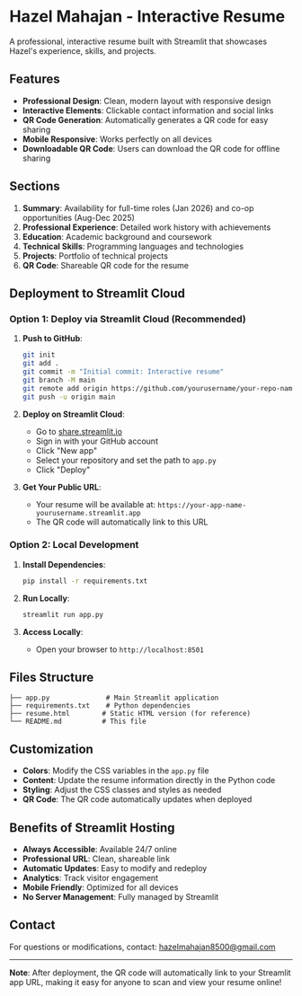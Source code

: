 # Hazel Mahajan - Interactive Resume

A professional, interactive resume built with Streamlit that showcases Hazel's experience, skills, and projects.

## Features

- **Professional Design**: Clean, modern layout with responsive design
- **Interactive Elements**: Clickable contact information and social links
- **QR Code Generation**: Automatically generates a QR code for easy sharing
- **Mobile Responsive**: Works perfectly on all devices
- **Downloadable QR Code**: Users can download the QR code for offline sharing

## Sections

1. **Summary**: Availability for full-time roles (Jan 2026) and co-op opportunities (Aug-Dec 2025)
2. **Professional Experience**: Detailed work history with achievements
3. **Education**: Academic background and coursework
4. **Technical Skills**: Programming languages and technologies
5. **Projects**: Portfolio of technical projects
6. **QR Code**: Shareable QR code for the resume

## Deployment to Streamlit Cloud

### Option 1: Deploy via Streamlit Cloud (Recommended)

1. **Push to GitHub**:
   ```bash
   git init
   git add .
   git commit -m "Initial commit: Interactive resume"
   git branch -M main
   git remote add origin https://github.com/yourusername/your-repo-name.git
   git push -u origin main
   ```

2. **Deploy on Streamlit Cloud**:
   - Go to [share.streamlit.io](https://share.streamlit.io)
   - Sign in with your GitHub account
   - Click "New app"
   - Select your repository and set the path to `app.py`
   - Click "Deploy"

3. **Get Your Public URL**:
   - Your resume will be available at: `https://your-app-name-yourusername.streamlit.app`
   - The QR code will automatically link to this URL

### Option 2: Local Development

1. **Install Dependencies**:
   ```bash
   pip install -r requirements.txt
   ```

2. **Run Locally**:
   ```bash
   streamlit run app.py
   ```

3. **Access Locally**:
   - Open your browser to `http://localhost:8501`

## Files Structure

```
├── app.py              # Main Streamlit application
├── requirements.txt    # Python dependencies
├── resume.html        # Static HTML version (for reference)
└── README.md          # This file
```

## Customization

- **Colors**: Modify the CSS variables in the `app.py` file
- **Content**: Update the resume information directly in the Python code
- **Styling**: Adjust the CSS classes and styles as needed
- **QR Code**: The QR code automatically updates when deployed

## Benefits of Streamlit Hosting

- **Always Accessible**: Available 24/7 online
- **Professional URL**: Clean, shareable link
- **Automatic Updates**: Easy to modify and redeploy
- **Analytics**: Track visitor engagement
- **Mobile Friendly**: Optimized for all devices
- **No Server Management**: Fully managed by Streamlit

## Contact

For questions or modifications, contact: hazelmahajan8500@gmail.com

---

**Note**: After deployment, the QR code will automatically link to your Streamlit app URL, making it easy for anyone to scan and view your resume online! 